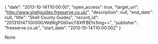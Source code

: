 {
  "date": "2013-10-14T10:00:00", 
  "open_access": true, 
  "target_url": "http://www.shellguides.freeserve.co.uk/", 
  "description": null, 
  "end_date": null, 
  "title": "Shell County Guides", 
  "record_id": "20131014T100000/WdWgPGtGwcT8XfFBEfx3mg==", 
  "publisher": "freeserve.co.uk", 
  "start_date": "2013-10-14T10:00:00Z"
}

None